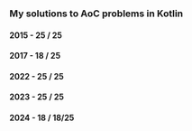 ### My solutions to AoC problems in Kotlin


#### 2015 - 25 / 25
#### 2017 - 18 / 25
#### 2022 - 25 / 25
#### 2023 - 25 / 25
#### 2024 - 18 / 18/25

